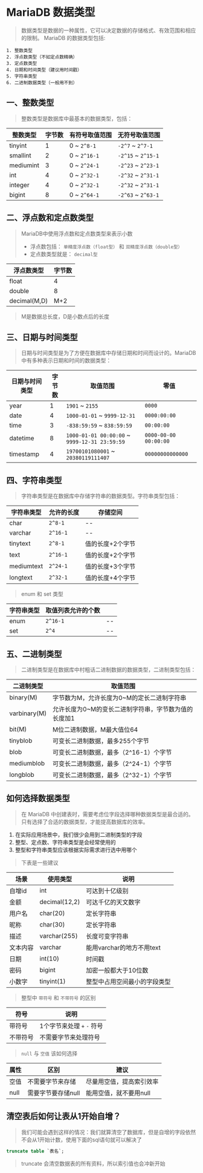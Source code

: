 # MariaDB 数据类型

> 数据类型是数据的一种属性，它可以决定数据的存储格式、有效范围和相应的限制。 MariaDB 的数据类型包括:

```shell
1. 整数类型
2. 浮点数类型（不如定点数精确）
3. 定点数类型
4. 日期和时间类型（建议用时间戳）
5. 字符串类型
6. 二进制数据类型（一般用不到）
```

## 一、整数类型

> 整数类型是数据库中最基本的数据类型，包括：

| 整数类型      | 字节数 | 有符号取值范围      | 无符号取值范围            |
| --------- | --- | ------------ | ------------------ |
| tinyint   | 1   | 0 ~ `2^8-1`  | `-2^7` ~ `2^7-1`   |
| smallint  | 2   | 0 ~ `2^16-1` | `-2^15` ~ `2^15-1` |
| mediumint | 3   | 0 ~ `2^24-1` | `-2^23` ~ `2^23-1` |
| int       | 4   | 0 ~ `2^32-1` | `-2^32` ~ `2^31-1` |
| integer   | 4   | 0 ~ `2^32-1` | `-2^32` ~ `2^31-1` |
| bigint    | 8   | 0 ~ `2^64-1` | `-2^63` ~ `2^63-1` |

## 二、浮点数和定点数类型

> MariaDB中使用浮点数和定点数类型来表示小数
>
> -   浮点数包括： `单精度浮点数（float型）` 和 `双精度浮点数（double型）`
> -   定点数类型就是： `decimal型`

| 浮点数类型        | 字节数 |
| ------------ | --- |
| float        | 4   |
| double       | 8   |
| decimal(M,D) | M+2 |

> M是数据总长度，D是小数点后的长度

## 三、日期与时间类型

> 日期与时间类型是为了方便在数据库中存储日期和时间而设计的。MariaDB中有多种表示日期和时间的数据类型：

| 日期与时间类型   | 字节数 | 取值范围                                          | 零值                    |
| --------- | --- | --------------------------------------------- | --------------------- |
| year      | 1   | `1901` ~ `2155`                               | `0000`                |
| date      | 4   | `1000-01-01` ~ `9999-12-31`                   | `0000:00:00`          |
| time      | 3   | `-838:59:59` ~ `838:59:59`                    | `00:00:00`            |
| datetime  | 8   | `1000-01-01 00:00:00` ~ `9999-12-31 23:59:59` | `0000-00-00 00:00:00` |
| timestamp | 4   | `19700101080001` ~ `20380119111407`           | `00000000000000`      |

## 四、字符串类型

> 字符串类型是在数据库中存储字符串的数据类型。字符串类型包括：

| 字符串类型      | 允许的长度    | 存储空间      |
| ---------- | -------- | --------- |
| char       | `2^8-1`  | --        |
| varchar    | `2^16-1` | --        |
| tinytext   | `2^8-1`  | 值的长度+2个字节 |
| text       | `2^16-1` | 值的长度+2个字节 |
| mediumtext | `2^24-1` | 值的长度+3个字节 |
| longtext   | `2^32-1` | 值的长度+4个字节 |

> enum 和 set 类型

| 字符串类型 | 取值列表允许的个数 |     |
| ----- | --------- | --- |
| enum  | `2^16-1`  | --  |
| set   | `2^4`     | --  |

## 五、二进制类型

> 二进制类型是在数据库中村粗话二进制数据的数据类型，二进制类型包括：

| 二进制类型        | 取值范围                         |
| ------------ | ---------------------------- |
| binary(M)    | 字节数为M，允许长度为0~M的定长二进制字符串      |
| varbinary(M) | 允许长度为0~M的变长二进制字符串，字节数为值的长度加1 |
| bit(M)       | M位二进制数据，M最大值位64              |
| tinyblob     | 可变长二进制数据，最多255个字节            |
| blob         | 可变长二进制数据，最多（2^16-1）个字节       |
| mediumblob   | 可变长二进制数据，最多（2^24-1）个字节       |
| longblob     | 可变长二进制数据，最多（2^32-1）个字节       |

## 如何选择数据类型

> 在 MariaDB 中创建表时，需要考虑位字段选择哪种数据类型是最合适的。只有选择了合适的数据类型，才能提高数据库的效率。

1.  在实际应用场景中，我们很少会用到二进制类型的字段
2.  整型、定点数、字符串类型是会经常使用的
3.  整型和字符串类型应该根据实际需求进行选中用哪个

> 下表是一些建议

| 场景   | 使用类型          | 说明                 |
| ---- | ------------- | ------------------ |
| 自增id | int           | 可达到十亿级别            |
| 金额   | decimal(12,2) | 可达千亿的天文数字          |
| 用户名  | char(20)      | 定长字符串              |
| 昵称   | char(30)      | 定长字符串              |
| 描述   | varchar(255)  | 长度可变字符串            |
| 文本内容 | varchar       | 能用varchar的地方不用text |
| 日期   | int(10)       | 时间戳                |
| 密码   | bigint        | 加密一般都大于10位数        |
| 小数字  | tinyint(1)    | 整型中占用空间最小的字段类型     |

> 整型中 `带符号` 和 `不带符号` 的区别

| 符号   | 说明                 |
| ---- | ------------------ |
| 带符号  | 1个字节来处理 `+` `-` 符号 |
| 不带符号 | 不需要字节来处理符号         |

> `null` 与 `空值` 该如何选择

| 属性   | 区别          | 建议            |
| ---- | ----------- | ------------- |
| 空值   | 不需要字节来存储    | 尽量用空值，提高索引效率  |
| null | 需要字节要存储null | 能用空值，就不要用null |

## 清空表后如何让表从1开始自增？
> 我们可能会遇到这样的情况：我们就算清空了数据库，但是自增的字段依然不会从1开始计数，使用下面的sql语句就可以解决了

```sql
truncate table `表名`;
```

> truncate 会清空数据表的所有资料，所以索引值也会冲新开始
